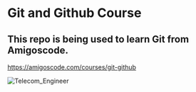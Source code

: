 # Git and Github Course

## This repo is being used to learn Git from Amigoscode.

https://amigoscode.com/courses/git-github

![Telecom_Engineer](https://github.com/sajbarrie/learning-git/assets/28574929/30a54a45-c418-465b-80e2-713985a941d2)
